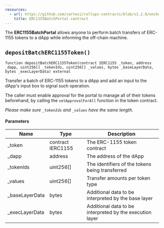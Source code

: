 ```yaml
---
resources:
  - url: https://github.com/cartesi/rollups-contracts/blob/v1.2.0/onchain/rollups/contracts/portals/ERC1155BatchPortal.sol
    title: ERC1155BatchPortal contract
---
```


The **ERC1155BatchPortal** allows anyone to perform batch transfers of
ERC-1155 tokens to a dApp while informing the off-chain machine.

## `depositBatchERC1155Token()`

```solidity
function depositBatchERC1155Token(contract IERC1155 _token, address _dapp, uint256[] _tokenIds, uint256[] _values, bytes _baseLayerData, bytes _execLayerData) external
```

Transfer a batch of ERC-1155 tokens to a dApp and add an input to
the dApp's input box to signal such operation.

The caller must enable approval for the portal to manage all of their tokens
beforehand, by calling the `setApprovalForAll` function in the token contract.

_Please make sure `_tokenIds` and `_values` have the same length._

#### Parameters

| Name            | Type              | Description                                              |
| --------------- | ----------------- | -------------------------------------------------------- |
| \_token         | contract IERC1155 | The ERC-1155 token contract                              |
| \_dapp          | address           | The address of the dApp                                  |
| \_tokenIds      | uint256[]         | The identifiers of the tokens being transferred          |
| \_values        | uint256[]         | Transfer amounts per token type                          |
| \_baseLayerData | bytes             | Additional data to be interpreted by the base layer      |
| \_execLayerData | bytes             | Additional data to be interpreted by the execution layer |

